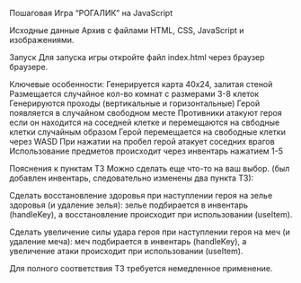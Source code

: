 Пошаговая Игра “РОГАЛИК” на JavaScript

Исходные данные
Архив с файлами HTML, CSS, JavaScript и изображениями.

Запуск
Для запуска игры откройте файл index.html через браузер браузере.

Ключевые особенности:
Генерируется карта 40х24, залитая стеной
Размещается случайное кол-во комнат с размерами 3-8 клеток
Генерируются проходы (вертикальные и горизонтальные)
Герой появляется в случайном свободном месте
Противники атакуют героя если он находится на соседней клетке и перемещаются на свбодные клетки случайным образом
Герой перемещается на свободные клетки через WASD
При нажатии на пробел герой атакует соседних врагов
Использование предметов происходит через инвентарь нажатием 1-5 

Пояснения к пунктам ТЗ
Можно сделать еще что-то на ваш выбор. (был добавлен инвентарь, следовательно изменены два пункта ТЗ):

Сделать восстановление здоровья при наступлении героя на зелье здоровья (и удаление зелья): зелье подбирается в инвентарь (handleKey), а восстановление происходит при использовании (useItem). 

Сделать увеличение силы удара героя при наступлении героя на меч (и удаление меча): меч подбирается в инвентарь (handleKey), а увеличение атаки происходит при использовании (useItem).

Для полного соответствия ТЗ требуется немедленное применение.